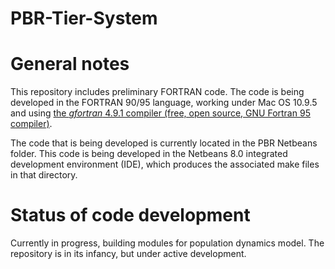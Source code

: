 PBR-Tier-System
===============

# General notes
This repository includes preliminary FORTRAN code. The code is being developed in the FORTRAN 90/95 language, working under Mac OS 10.9.5 and using [the *gfortran* 4.9.1 compiler (free, open source, GNU Fortran 95 compiler)](https://gcc.gnu.org/wiki/GFortran). 

The code that is being developed is currently located in the PBR Netbeans folder. This code is being developed in the Netbeans 8.0 integrated development environment (IDE), which produces the associated make files in that directory.  

# Status of code development
Currently in progress, building modules for population dynamics model. The repository is in its infancy, but under active development. 



